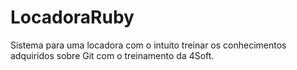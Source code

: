 LocadoraRuby
============

Sistema para uma locadora com o intuito treinar os conhecimentos adquiridos sobre Git com o treinamento da 4Soft.
